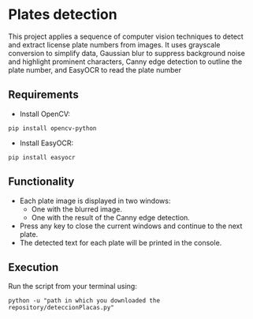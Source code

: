 # Plates detection
This project applies a sequence of computer vision techniques to detect and extract license plate numbers from images. It uses grayscale conversion to simplify data, Gaussian blur to suppress background noise and highlight prominent characters, Canny edge detection to outline the plate number, and EasyOCR to read the plate number

## Requirements

- Install OpenCV:
```
pip install opencv-python
```

- Install EasyOCR:
```
pip install easyocr
```

## Functionality

- Each plate image is displayed in two windows:
  - One with the blurred image.
  - One with the result of the Canny edge detection.
- Press any key to close the current windows and continue to the next plate.
- The detected text for each plate will be printed in the console.

## Execution

Run the script from your terminal using:
```
python -u "path in which you downloaded the repository/deteccionPlacas.py" 
```